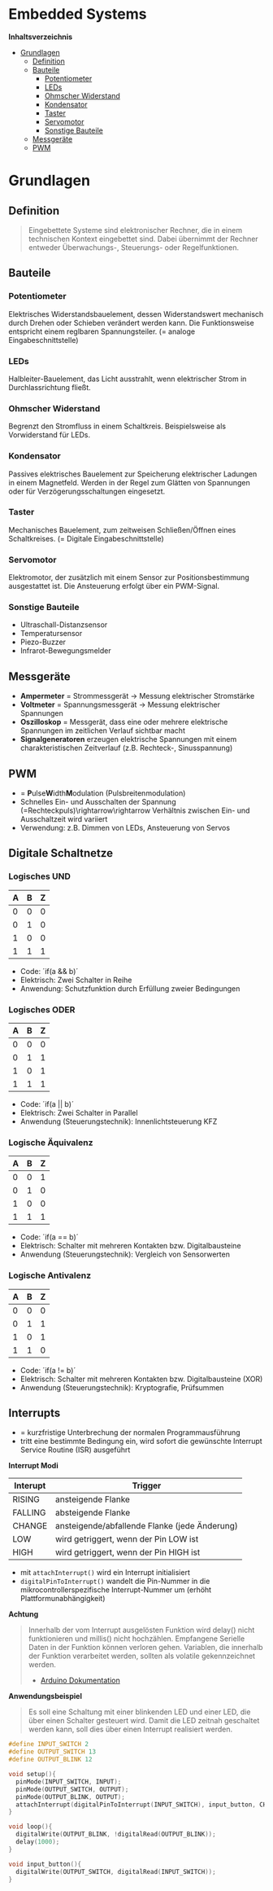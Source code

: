 Embedded Systems
================

<!-- START doctoc generated TOC please keep comment here to allow auto update -->
<!-- DON'T EDIT THIS SECTION, INSTEAD RE-RUN doctoc TO UPDATE -->
**Inhaltsverzeichnis**

- [Grundlagen](#grundlagen)
  - [Definition](#definition)
  - [Bauteile](#bauteile)
    - [Potentiometer](#potentiometer)
    - [LEDs](#leds)
    - [Ohmscher Widerstand](#ohmscher-widerstand)
    - [Kondensator](#kondensator)
    - [Taster](#taster)
    - [Servomotor](#servomotor)
    - [Sonstige Bauteile](#sonstige-bauteile)
  - [Messgeräte](#messger%C3%A4te)
  - [PWM](#pwm)

<!-- END doctoc generated TOC please keep comment here to allow auto update -->

<!--newpage-->

# Grundlagen

## Definition

> Eingebettete Systeme sind elektronischer Rechner, die in einem technischen Kontext eingebettet sind.
> Dabei übernimmt der Rechner entweder Überwachungs-, Steuerungs- oder Regelfunktionen.

## Bauteile

### Potentiometer

Elektrisches Widerstandsbauelement, dessen Widerstandswert mechanisch durch Drehen oder Schieben verändert werden kann.
Die Funktionsweise entspricht einem reglbaren Spannungsteiler. (= analoge Eingabeschnittstelle)

### LEDs

Halbleiter-Bauelement, das Licht ausstrahlt, wenn elektrischer Strom in Durchlassrichtung fließt.

### Ohmscher Widerstand

Begrenzt den Stromfluss in einem Schaltkreis. Beispielsweise als Vorwiderstand für LEDs.

### Kondensator

Passives elektrisches Bauelement zur Speicherung elektrischer Ladungen in einem Magnetfeld. Werden in der Regel zum Glätten von Spannungen oder für Verzögerungsschaltungen eingesetzt.

### Taster

Mechanisches Bauelement, zum zeitweisen Schließen/Öffnen eines Schaltkreises. (= Digitale Eingabeschnittstelle)

### Servomotor

Elektromotor, der zusätzlich mit einem Sensor zur Positionsbestimmung ausgestattet ist. Die Ansteuerung erfolgt über ein PWM-Signal.

### Sonstige Bauteile

- Ultraschall-Distanzsensor
- Temperatursensor
- Piezo-Buzzer
- Infrarot-Bewegungsmelder

## Messgeräte

- **Ampermeter** = Strommessgerät $\rightarrow$ Messung elektrischer Stromstärke
- **Voltmeter** = Spannungsmessgerät $\rightarrow$ Messung elektrischer Spannungen
- **Oszilloskop** = Messgerät, dass eine oder mehrere elektrische Spannungen im zeitlichen Verlauf sichtbar macht
- **Signalgeneratoren** erzeugen elektrische Spannungen mit einem charakteristischen Zeitverlauf (z.B. Rechteck-, Sinusspannung)

## PWM

- = **P**ulse**W**idth**M**odulation (Pulsbreitenmodulation)
- Schnelles Ein- und Ausschalten der Spannung (=Rechteckpuls)\rightarrow\rightarrow Verhältnis zwischen Ein- und Ausschaltzeit wird variiert
- Verwendung: z.B. Dimmen von LEDs, Ansteuerung von Servos


## Digitale Schaltnetze

### Logisches UND

|A|B|Z|
|-|-|-|
|0|0|0|
|0|1|0|
|1|0|0|
|1|1|1|

- Code: ´if(a && b)´
- Elektrisch: Zwei Schalter in Reihe
- Anwendung: Schutzfunktion durch Erfüllung zweier Bedingungen

### Logisches ODER

|A|B|Z|
|-|-|-|
|0|0|0|
|0|1|1|
|1|0|1|
|1|1|1|

- Code: ´if(a || b)´
- Elektrisch: Zwei Schalter in Parallel
- Anwendung (Steuerungstechnik): Innenlichtsteuerung KFZ

### Logische Äquivalenz

|A|B|Z|
|-|-|-|
|0|0|1|
|0|1|0|
|1|0|0|
|1|1|1|

- Code: ´if(a == b)´
- Elektrisch: Schalter mit mehreren Kontakten bzw. Digitalbausteine
- Anwendung (Steuerungstechnik): Vergleich von Sensorwerten

### Logische Antivalenz

|A|B|Z|
|-|-|-|
|0|0|0|
|0|1|1|
|1|0|1|
|1|1|0|

- Code: ´if(a != b)´
- Elektrisch: Schalter mit mehreren Kontakten bzw. Digitalbausteine (XOR)
- Anwendung (Steuerungstechnik): Kryptografie, Prüfsummen

## Interrupts

- = kurzfristige Unterbrechung der normalen Programmausführung
- tritt eine bestimmte Bedingung ein, wird sofort die gewünschte Interrupt Service Routine (ISR) ausgeführt

**Interrupt Modi**

|Interupt| Trigger                                      |
|--------|----------------------------------------------|
|RISING  | ansteigende Flanke                           |
|FALLING | absteigende Flanke                           |
|CHANGE  | ansteigende/abfallende Flanke (jede Änderung)|
|LOW     | wird getriggert, wenn der Pin LOW ist        |
|HIGH    | wird getriggert, wenn der Pin HIGH ist       |

- mit `attachInterrupt()` wird ein Interrupt initialisiert
- `digitalPinToInterrupt()` wandelt die Pin-Nummer in die mikrocontrollerspezifische Interrupt-Nummer um (erhöht Plattformunabhängigkeit)

**Achtung**

> Innerhalb der vom Interrupt ausgelösten Funktion wird delay() nicht funktionieren und millis() nicht hochzählen. Empfangene Serielle Daten in der Funktion können verloren gehen. Variablen, die innerhalb der Funktion verarbeitet werden, sollten als volatile gekennzeichnet werden.
> - [Arduino Dokumentation](https://www.arduino.cc/reference/de/language/functions/external-interrupts/attachinterrupt/)

**Anwendungsbeispiel**

> Es soll eine Schaltung mit einer blinkenden LED und einer LED, die über einen Schalter gesteuert wird.
> Damit die LED zeitnah geschaltet werden kann, soll dies über einen Interrupt realisiert werden.

```C
#define INPUT_SWITCH 2
#define OUTPUT_SWITCH 13
#define OUTPUT_BLINK 12

void setup(){
  pinMode(INPUT_SWITCH, INPUT);
  pinMode(OUTPUT_SWITCH, OUTPUT);
  pinMode(OUTPUT_BLINK, OUTPUT);
  attachInterrupt(digitalPinToInterrupt(INPUT_SWITCH), input_button, CHANGE);
}

void loop(){
  digitalWrite(OUTPUT_BLINK, !digitalRead(OUTPUT_BLINK));
  delay(1000);
}

void input_button(){
  digitalWrite(OUTPUT_SWITCH, digitalRead(INPUT_SWITCH));
}
```